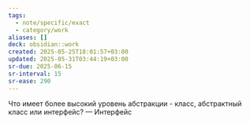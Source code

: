 ```yaml
---
tags:
  - note/specific/exact
  - category/work
aliases: []
deck: obsidian::work
created: 2025-05-25T18:01:57+03:00
updated: 2025-05-31T03:44:19+03:00
sr-due: 2025-06-15
sr-interval: 15
sr-ease: 290
---
```


Что имеет более высокий уровень абстракции - класс, абстрактный класс или интерфейс?
—
Интерфейс
